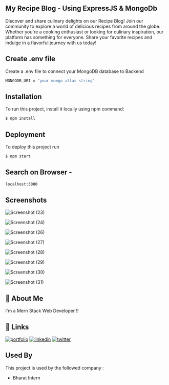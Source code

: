 
## My Recipe Blog - Using ExpressJS & MongoDb


Discover and share culinary delights on our Recipe Blog! Join our community to explore a world of delicious recipes from around the globe. Whether you're a cooking enthusiast or looking for culinary inspiration, our platform has something for everyone. Share your favorite recipes and indulge in a flavorful journey with us today!

## Create .env file

Create a .env file to connect your MongoDB database to Backend

```bash
MONGODB_URI = "your mongo atlas string"
```

## Installation

To run this project, install it locally using npm command:

```bash
$ npm install
```
    
## Deployment

To deploy this project run

```bash
$ npm start
```



## Search on Browser -

 ```bash
 localhost:3000
  ```

 
## Screenshots

![Screenshot (23)](https://github.com/shrinivashunnur08/Cooking_Blog/assets/135942833/579ed71a-1d76-434a-bbdf-76b7a1a496d5)

![Screenshot (24)](https://github.com/shrinivashunnur08/Cooking_Blog/assets/135942833/a5ad4d3a-e01c-408a-abdc-9b04a3a6ef8f)

![Screenshot (26)](https://github.com/shrinivashunnur08/Cooking_Blog/assets/135942833/172ab4c6-9413-4d36-aa71-c1d02b1340fa)

![Screenshot (27)](https://github.com/shrinivashunnur08/Cooking_Blog/assets/135942833/91e98327-6b20-47ee-a2e4-361b2df1a86e)

![Screenshot (28)](https://github.com/shrinivashunnur08/Cooking_Blog/assets/135942833/b065970f-b4ef-4c00-a949-07f37d47a331)

![Screenshot (29)](https://github.com/shrinivashunnur08/Cooking_Blog/assets/135942833/19161fea-1a9a-4642-932a-518be6ff57e6)

![Screenshot (30)](https://github.com/shrinivashunnur08/Cooking_Blog/assets/135942833/2b4cc620-f875-4f92-914b-e88a1662f56e)

![Screenshot (31)](https://github.com/shrinivashunnur08/Cooking_Blog/assets/135942833/0b8e9551-0d0e-451d-9e64-c3db319198f7)





## 🚀 About Me
I'm a Mern Stack Web Developer !!


## 🔗 Links
[![portfolio](https://img.shields.io/badge/my_portfolio-000?style=for-the-badge&logo=ko-fi&logoColor=white)](https://shriifolio.netlify.app/)
[![linkedin](https://img.shields.io/badge/linkedin-0A66C2?style=for-the-badge&logo=linkedin&logoColor=white)](https://www.linkedin.com/in/shrinivas-hunnur-b93347225/)
[![twitter](https://img.shields.io/badge/twitter-1DA1F2?style=for-the-badge&logo=twitter&logoColor=white)](https://twitter.com/Shriiii_07)


## Used By

This project is used by the followed company :

- Bharat Intern


